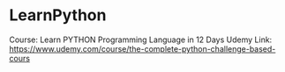# LearnPython

Course: Learn PYTHON Programming Language in 12 Days
Udemy Link: https://www.udemy.com/course/the-complete-python-challenge-based-cours
